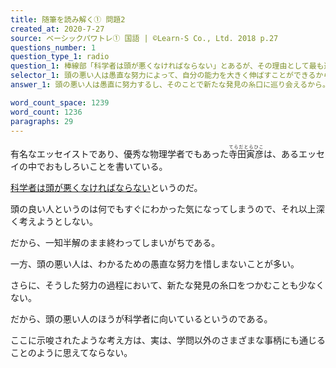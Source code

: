 ```yaml
---
title: 随筆を読み解く① 問題2
created_at: 2020-7-27
source: ベーシックパワトレ① 国語 | ©Learn-S Co., Ltd. 2018 p.27
questions_number: 1
question_type_1: radio
question_1: 棒線部「科学者は頭が悪くなければならない」とあるが、その理由として最も適当なものを以下から一つ選んでください。
selector_1: 頭の悪い人は愚直な努力によって、自分の能力を大きく伸ばすことができるから。,頭の悪い人の一所懸命に努力する態度は、何物に代え難いほど貴いものだから。,頭の悪い人は愚直に努力するし、そのことで新たな発見の糸口に巡り会えるから。,頭の悪い人は概して真面目で、科学者になるための愚直な努力を惜しまないから。
answer_1: 頭の悪い人は愚直に努力するし、そのことで新たな発見の糸口に巡り会えるから。

word_count_space: 1239
word_count: 1236
paragraphs: 29
---
```


有名なエッセイストであり、優秀な物理学者でもあった<ruby>寺田寅彦<rt>てらだとらひこ</rt></ruby>は、あるエッセイの中でおもしろいことを書いている。

<u>科学者は頭が悪くなければならない</u>というのだ。

頭の良い人というのは何でもすぐにわかった気になってしまうので、それ以上深く考えようとしない。

だから、一知半解のまま終わってしまいがちである。

一方、頭の悪い人は、わかるための愚直な努力を惜しまないことが多い。

さらに、そうした努力の過程において、新たな発見の糸口をつかむことも少なくない。

だから、頭の悪い人のほうが科学者に向いているというのである。

ここに示唆されたような考え方は、実は、学問以外のさまざまな事柄にも通じることのように思えてならない。